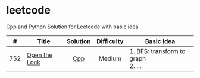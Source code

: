 # leetcode
Cpp and Python Solution for Leetcode with basic idea

| # | Title | Solution | Difficulty | Basic idea |
|---| ----- | :------: | :--------: | ---------- |
| 752 | [Open the Lock](https://leetcode-cn.com/problems/open-the-lock) | [Cpp](https://github.com/Fieldwater/leetcode/blob/master/cpp/752_open_the_lock.cpp) | Medium | 1. BFS: transform to graph<br>2. ... |
